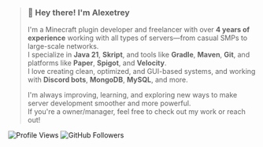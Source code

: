 

> ### 👋 Hey there! I'm **Alexetrey**
> 
> I'm a Minecraft plugin developer and freelancer with over **4 years of experience** working with all types of servers—from casual SMPs to large-scale networks.  
> I specialize in **Java 21**, **Skript**, and tools like **Gradle**, **Maven**, **Git**, and platforms like **Paper**, **Spigot**, and **Velocity**.  
> I love creating clean, optimized, and GUI-based systems, and working with **Discord bots**, **MongoDB**, **MySQL**, and more.
> 
> I'm always improving, learning, and exploring new ways to make server development smoother and more powerful.  
> If you're  a owner/manager, feel free to check out my work or reach out!

![Profile Views](https://komarev.com/ghpvc/?username=alexetrey&style=flat-square)
![GitHub Followers](https://img.shields.io/github/followers/alexetrey?style=social)
